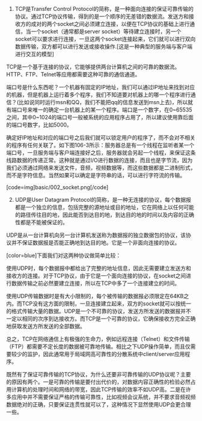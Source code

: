 1) TCP是Transfer Control Protocol的简称，是一种面向连接的保证可靠传输的协议。通过TCP协议传输，得到的是一个顺序的无差错的数据流。发送方和接收方的成对的两个socket之间必须建立连接，以便在TCP协议的基础上进行通信，当一个socket（通常都是server socket）等待建立连接时，另一个socket可以要求进行连接，一旦这两个socket连接起来，它们就可以进行双向数据传输，双方都可以进行发送或接收操作.[这是一种典型的服务端与客户端进行交互的模型]
TCP是一个基于连接的协议，它能够提供两台计算机之间的可靠的数据流。HTTP、FTP、Telnet等应用都需要这种可靠的通信通道。
端口号是什么东西呢？一个机器有固定的IP地址，我们可以通过IP地址来找到对应的机器，但是机器上运行着多个程序，我们不知道要对机器上的哪一个程序进行通信？(比如说同时运行msn和QQ，我们不能把qq的信息发送到msn上去)，所以就有端口号来唯一的确定一台机器上的某一个程序。端口是一个数字，在0~65535之间，其中0~1024的端口号一般被系统的应用程序占用了，所以建议使用靠后面的端口号数字，比如5000。
确定好IP地址和对应的端口号之后我们就可以锁定用户的程序了，而不会对不相关的程序有任何关联了。如下图106-3所示：服务器总是有一个线程在监听者某一个端口号，一旦服务端与客户端连接好之后，服务器就会另起一个线程，来保证这条线路数据的传递正常。这种就是通过I/O进行数据的连接，而且也是字节流，因为我们必须通过网络来发送文件，音频，视频数据等，而这些数据都是二进制形式，而不是字符信息。当然如果可以确定是字符串的话，可以进行字符流的传输。
[code=img]basic/002_socket.png[/code]   
2) UDP是User Datagram Protocol的简称，是一种无连接的协议，每个数据报都是一个独立的信息，包括完整的源地址或目的地址，它在网络上以任何可能的路径传往目的地，因此能否到达目的地，到达目的地的时间以及内容的正确性都是不能被保证的。
UDP是从一台计算机向另一台计算机发送称为数据报的独立数据包的协议，该协议并不保证数据报是否能正确地到达目的地。它是一个非面向连接的协议。
[color=blue]下面我们对这两种协议做简单比较：
使用UDP时，每个数据报中都给出了完整的地址信息，因此无需要建立发送方和接收方的连接。对于TCP协议，由于它是一个面向连接的协议，在socket之间进行数据传输之前必然要建立连接，所以在TCP中多了一个连接建立的时间。
使用UDP传输数据时是有大小限制的，每个被传输的数据报必须限定在64KB之内。而TCP没有这方面的限制，一旦连接建立起来，双方的socket就可以按统一的格式传输大量的数据。UDP是一个不可靠的协议，发送方所发送的数据报并不一定以相同的次序到达接收方。而TCP是一个可靠的协议，它确保接收方完全正确地获取发送方所发送的全部数据。
总之，TCP在网络通信上有极强的生命力，例如远程连接（Telnet）和文件传输（FTP）都需要不定长度的数据被可靠地传输。相比之下UDP操作简单，而且仅需要较少的监护，因此通常用于局域网高可靠性的分散系统中client/server应用程序。
既然有了保证可靠传输的TCP协议，为什么还要非可靠传输的UDP协议呢？主要的原因有两个。一是可靠的传输是要付出代价的，对数据内容正确性的检验必然占用计算机的处理时间和网络的带宽，因此TCP传输的效率不如UDP高。二是在许多应用中并不需要保证严格的传输可靠性，比如视频会议系统，并不要求音频视频数据绝对的正确，只要保证连贯性就可以了，这种情况下显然使用UDP会更合理一些。